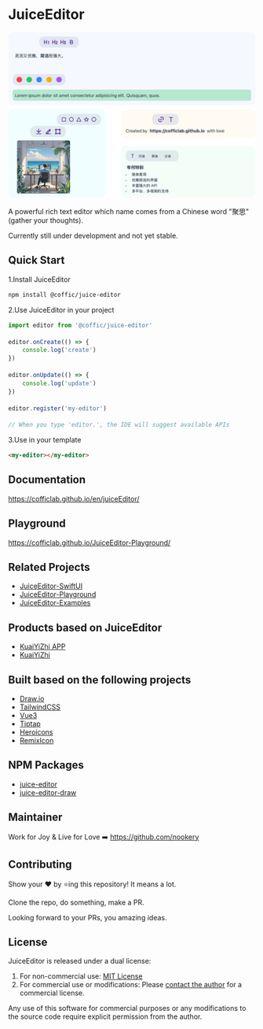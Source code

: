 # JuiceEditor

![JuiceEditor](./docs/hero.png)

A powerful rich text editor which name comes from a Chinese word "聚思" (gather your thoughts).

Currently still under development and not yet stable.

## Quick Start

1.Install JuiceEditor

```bash
npm install @coffic/juice-editor
```

2.Use JuiceEditor in your project

```js
import editor from '@coffic/juice-editor'

editor.onCreate(() => {
    console.log('create')
})

editor.onUpdate(() => {
    console.log('update')
})

editor.register('my-editor')

// When you type 'editor.', the IDE will suggest available APIs
```

3.Use in your template

```html
<my-editor></my-editor>
```

## Documentation

<https://cofficlab.github.io/en/juiceEditor/>

## Playground

<https://cofficlab.github.io/JuiceEditor-Playground/>

## Related Projects

-   [JuiceEditor-SwiftUI](https://github.com/cofficlab/JuiceEditor-SwiftUI)
-   [JuiceEditor-Playground](https://github.com/cofficlab/JuiceEditor-Playground)
-   [JuiceEditor-Examples](https://github.com/cofficlab/JuiceEditor-Examples)

## Products based on JuiceEditor

-   [KuaiYiZhi APP](https://apps.apple.com/cn/app/%E5%BF%AB%E6%98%93%E7%9F%A5/id6457892799)
-   [KuaiYiZhi](https://www.kuaiyizhi.cn)

## Built based on the following projects

-   [Draw.io](https://github.com/jgraph/drawio)
-   [TailwindCSS](https://tailwindcss.com/)
-   [Vue3](https://v3.vuejs.org/)
-   [Tiptap](https://tiptap.dev/)
-   [Heroicons](https://heroicons.com)
-   [RemixIcon](https://remixicon.com)

## NPM Packages

-   [juice-editor](https://www.npmjs.com/package/@coffic/juice-editor)
-   [juice-editor-draw](https://www.npmjs.com/package/@coffic/juice-editor-draw)

## Maintainer

Work for Joy & Live for Love ➡️ <https://github.com/nookery>

## Contributing

Show your ❤️ by ⭐️ing this repository! It means a lot.

Clone the repo, do something, make a PR.

Looking forward to your PRs, you amazing ideas.

## License

JuiceEditor is released under a dual license:

1. For non-commercial use: [MIT License](LICENSE)
2. For commercial use or modifications: Please [contact the author](https://github.com/nookery) for a commercial license.

Any use of this software for commercial purposes or any modifications to the source code require explicit permission from the author.
